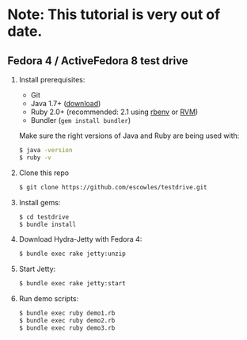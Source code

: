# Note: This tutorial is very out of date.

Fedora 4 / ActiveFedora 8 test drive
------------------------------------

1. Install prerequisites:
   * Git
   * Java 1.7+ ([download](http://www.oracle.com/technetwork/java/javase/downloads/index.html))
   * Ruby 2.0+ (recommended: 2.1 using [rbenv](https://github.com/sstephenson/rbenv) or [RVM](http://rvm.io/))
   * Bundler (`gem install bundler`)

   Make sure the right versions of Java and Ruby are being used with:
   ```sh
   $ java -version
   $ ruby -v
   ```

2. Clone this repo
   ```sh
   $ git clone https://github.com/escowles/testdrive.git
   ```

3. Install gems:
    ```sh
    $ cd testdrive
    $ bundle install
    ```

4. Download Hydra-Jetty with Fedora 4:
   ```sh
   $ bundle exec rake jetty:unzip
   ```

5. Start Jetty:
   ```sh
   $ bundle exec rake jetty:start
   ```

6. Run demo scripts:
   ```sh
   $ bundle exec ruby demo1.rb
   $ bundle exec ruby demo2.rb
   $ bundle exec ruby demo3.rb
   ```
